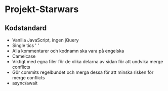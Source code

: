 # Projekt-Starwars

## Kodstandard

- Vanilla JavaScript, ingen jQuery
- Single tics ' '
- Alla kommentarer och kodnamn ska vara på engelska
- Camelcase
- Viktigt med egna filer för de olika delarna av sidan för att undvika merge conflicts
- Gör commits regelbundet och merga dessa för att minska risken för merge conflicts
- async/await 